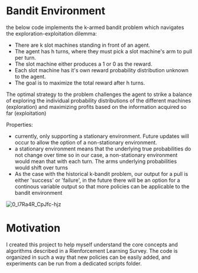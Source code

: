 # Bandit Environment

the below code implements the k-armed bandit problem which navigates the exploration-exploitation dilemma:

- There are k slot machines standing in front of an agent.
- The agent has h turns, where they must pick a slot machine's arm to pull per turn.
- The slot machine either produces a 1 or 0 as the reward.
- Each slot machine has it's own reward probability distribution unknown to the agent.
- The goal is to maximize the total reward after h turns.

The optimal strategy to the problem challenges the agent to strike a balance of exploring the individual probability distributions of the different machines (exploration) and maximizing profits based on the information acquired so far (exploitation)

Properties:
- currently, only supporting a stationary environment. Future updates will occur to allow the option of a non-stationary environment.
- a stationary environment means that the underlying true probabilities do not change over time so in our case, a non-stationary environment would mean that with each turn. The arms underlying probabilities would shift over turns
- As the case with the historical k-bandit problem, our output for a pull is either 'success' or 'failure', in the future there will be an option for a continous variable output so that more policies can be applicable to the bandit environment

![0_l7Ra4R_CpJfc-hjz](https://github.com/user-attachments/assets/e18cee8e-f77f-4043-8f83-e307928a6e5b)

# Motivation

I created this project to help myself understand the core concepts and algorithms described in a Rienforcement Learning Survey. The code is organized in such a way that new policies can be easily added, and experiments can be run from a dedicated scripts folder. 

